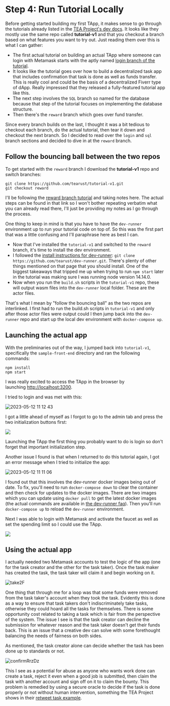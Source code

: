 # Step 4: Run Tutorial Locally

Before getting started building my first TApp, it makes sense to go through the tutorials already listed in the [TEA Project's dev docs](https://dev.teaproject.org/020_tutorial). It looks like they mostly use the same repo called **tutorial-v1** and that you checkout a branch based on what features you want to try out. Just reading them over this is what I can gather:

* The first actual tutorial on building an actual TApp where someone can login with Metamask starts with the aptly named [login branch of the tutorial](https://dev.teaproject.org/020_tutorial/040_add_login_feature).
* It looks like the tutorial goes over how to build a decentralized task app that includes confirmation that task is done as well as funds transfer. This is really cool and could be the basis of a decentralized Fiverr type of dApp. Really impressed that they released a fully-featured tutorial app like this.
* The next step involves the `SQL` branch so named for the database because that step of the tutorial focuses on implementing the database structure.
* Then there's the `reward` branch which goes over fund transfer.

Since every branch builds on the last, I thought it was a bit tedious to checkout each branch, do the actual tutorial, then tear it down and checkout the next branch. So I decided to read over the `login` and `sql` branch sections and decided to dive in at the `reward` branch.

## Follow the bouncing ball between the two repos

To get started with the `reward` branch I download the **tutorial-v1** repo and switch branches:

````
git clone https://github.com/tearust/tutorial-v1.git
git checkout reward
````

I'll be following the [reward branch tutorial](https://dev.teaproject.org/020_tutorial/060_reward_fund_transfer) and taking notes here. The actual steps can be found in that link so I won't bother repeating verbatim what you can already read there, I'll just be providing my notes as I go through the process.

One thing to keep in mind is that you have to have the `dev-runner` environment up to run your tutorial code on top of. So this was the first part that was a little confusing and I'll paraphrase here as best I can.

* Now that I've installed the `tutorial-v1` and switched to the `reward` branch, it's time to install the dev environment.
* I followed the [install instructions for dev-runner](https://dev.teaproject.org/020_tutorial/010_install-dev-env): `git clone https://github.com/tearust/dev-runner.git`. There's plenty of other things mentioned on that page that you should install. One of the biggest takeaways that tripped me up when trying to run `npm start` later in the tutorial was making sure I was running node version 14.14.0.
* Now when you run the `build.sh` scripts in the `tutorial-v1` repo, these will output wasm files into the `dev-runner` local folder. These are the actor files.

That's what I mean by "follow the bouncing ball" as the two repos are interlinked. I first had to run the build.sh scripts in `tutorial-v1` and only after those actor files were output could I then jump back into the `dev-runner` repo and start up the local dev environment with `docker-compose up`.

## Launching the actual app

With the preliminaries out of the way, I jumped back into `tutorial-v1`, specifically the `sample-front-end` directory and ran the following commands:

````
npm install
npm start
````

I was really excited to access the TApp in the browser by launching [http://localhost:3200](http://localhost:3200/).

I tried to login and was met with this:

![2023-05-12 11 12 43](https://github.com/tearust/teaproject/assets/86096370/62b72f26-4b97-4cef-8beb-e30461df615b)

I got a little ahead of myself as I forgot to go to the admin tab and press the two initialization buttons first:

![](https://user-images.githubusercontent.com/86096370/227608431-89da24e9-03d6-4e91-a28e-e14f63d02952.png)

Launching the TApp the first thing you probably want to do is login so don't forget that important initialization step.

Another issue I found is that when I returned to do this tutorial again, I got an error message when I tried to initialize the app:

![2023-05-12 11 11 06](https://github.com/tearust/teaproject/assets/86096370/287edf10-9521-46ed-9fe6-ac82b9b0e4da)

I found out that this involves the dev-runner docker images being out of date. To fix, you'll need to run `docker-compose down` to clear the container and then check for updates to the docker images. There are two images which you can update using `docker pull` to get the latest docker images (the actual commands are available in [the dev-runner faq](https://dev.teaproject.org/020_tutorial/010_install-dev-env#troubleshooting-the-dev-environment)). Then you'll run `docker-compose up` to reload the `dev-runner` environment.

Next I was able to login with Metamask and activate the faucet as well as set the spending limit so I could use the TApp.

![](https://user-images.githubusercontent.com/86096370/227608440-e8c2de65-149a-4de1-8051-f19028f7551b.png)

## Using the actual app

I actually needed two Metamask accounts to test the logic of the app (one for the task creator and the other for the task taker). Once the task maker has created the task, the task taker will claim it and begin working on it.

![take2F](https://github.com/tearust/teaproject/assets/86096370/5ee24f29-d3b9-42b7-a47f-21e2ad3b886b)

One thing that through me for a loop was that some funds were removed from the task taker's account when they took the task. Evidently this is done as a way to ensure that task takers don't indiscriminately take tasks, otherwise they could hoard all the tasks for themselves. There is some opportunity cost related to taking a task which is fair from the perspective of the system. The issue I see is that the task creator can decline the submission for whatever reason and the task taker doesn't get their funds back. This is an issue that a creative dev can solve with some forethought balancing the needs of fairness on both sides.

As mentioned, the task creator alone can decide whether the task has been done up to standards or not.

![confirmRrzDz](https://github.com/tearust/teaproject/assets/86096370/e9f5fc3d-80e0-43b3-b0f0-041760fd76c1)

This I see as a potential for abuse as anyone who wants work done can create a task, reject it even when a good job is submitted, then claim the task with another account and sign off on it to claim the bounty. This problem is remedied by using a secure oracle to decide if the task is done properly or not without human intervention, something the TEA Project shows in their [retweet task example](https://dev.teaproject.org/020_tutorial/065_retweet_task).
